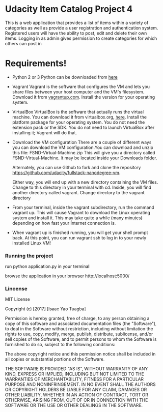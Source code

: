 # Udacity Item Catalog Project 4 
This is a web application that provides a list of items within a variety of categories as well as provide a user registration and authentication system. Registered users will have the ability to post, edit and delete their own items.
Logging in as admin gives permission to create categories for which others can post in

# Requirements!

  - Python 2 or 3 Python can be downloaded from [here](https://www.python.org/downloads/)
  
  - Vagrant Vagrant is the software that configures the VM and lets you share     files        between your host computer and the VM's filesystem. Download it from [vagrantup.com](https://www.vagrantup.com/downloads.html). Install the version for your operating system.
  
  - VirtualBox VirtualBox is the software that actually runs the virtual         machine.      You can download it from virtualbox.org, [here](https://www.virtualbox.org/wiki/Downloads). Install the          platform package for your operating system. You do not need the extension pack or the SDK. You do       not need to launch VirtualBox after installing it; Vagrant will do that.
  
- Download the VM configuration
    There are a couple of different ways you can download the VM configuration.You can download and unzip this file: FSND-Virtual-Machine.zip This will give you a directory called FSND-Virtual-Machine. It may be located inside your Downloads folder.
    
    Alternately, you can use Github to fork and clone the repository https://github.com/udacity/fullstack-nanodegree-vm.
    
    Either way, you will end up with a new directory containing the VM files. Change to this directory in your terminal with cd. Inside, you will find another directory called vagrant. Change directory to the vagrant directory

-   From your terminal, inside the vagrant subdirectory, run the command
    vagrant up. This will cause Vagrant to download the Linux operating system and install it. This may take quite a while (many minutes) depending on how fast your Internet connection is.
    
-   When vagrant up is finished running, you will get your shell prompt back.
    At this point, you can run vagrant ssh to log in to your newly installed Linux VM!

### Running the project

run python application.py in your terminal

browse the application in your browser http://localhost:5000/


### Lincense
MIT License

Copyright (c) [2017] [Isaac Yao Tuagba]

Permission is hereby granted, free of charge, to any person obtaining a copy of this software and associated documentation files (the "Software"), to deal in the Software without restriction, including without limitation the rights to use, copy, modify, merge, publish, distribute, sublicense, and/or sell copies of the Software, and to permit persons to whom the Software is furnished to do so, subject to the following conditions:

The above copyright notice and this permission notice shall be included in all copies or substantial portions of the Software.

THE SOFTWARE IS PROVIDED "AS IS", WITHOUT WARRANTY OF ANY KIND, EXPRESS OR IMPLIED, INCLUDING BUT NOT LIMITED TO THE WARRANTIES OF MERCHANTABILITY, FITNESS FOR A PARTICULAR PURPOSE AND NONINFRINGEMENT. IN NO EVENT SHALL THE AUTHORS OR COPYRIGHT HOLDERS BE LIABLE FOR ANY CLAIM, DAMAGES OR OTHER LIABILITY, WHETHER IN AN ACTION OF CONTRACT, TORT OR OTHERWISE, ARISING FROM, OUT OF OR IN CONNECTION WITH THE SOFTWARE OR THE USE OR OTHER DEALINGS IN THE SOFTWARE.